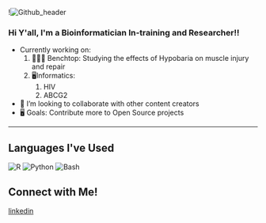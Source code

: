 !![Github_header](https://user-images.githubusercontent.com/64904079/95803858-26951480-0ccf-11eb-8846-f00d8a3cf1c1.png)


### Hi Y'all, I'm a Bioinformatician In-training and Researcher!!

- Currently working on: 
  1. :woman_scientist::dna: Benchtop: Studying the effects of Hypobaria on muscle injury and repair
  2. :desktop_computer:Informatics: 
        1. HIV
        2. ABCG2
- 👯 I’m looking to collaborate with other content creators
- :desktop_computer: Goals: Contribute more to Open Source projects

*********
## Languages I've Used 
![R](https://user-images.githubusercontent.com/64904079/95804665-5b09d000-0cd1-11eb-9d23-97914cf3380c.jpeg)
![Python](https://user-images.githubusercontent.com/64904079/95804706-78d73500-0cd1-11eb-9959-ce70cf8e45b6.png)
![Bash](https://user-images.githubusercontent.com/64904079/95884747-7a910f00-0d4a-11eb-9e12-a5ca448c4781.png)
<!--wi*quL3fcV-->
## Connect with Me! 

[linkedin](https://www.linkedin.com/in/madison-carpenter-87500519b/)
